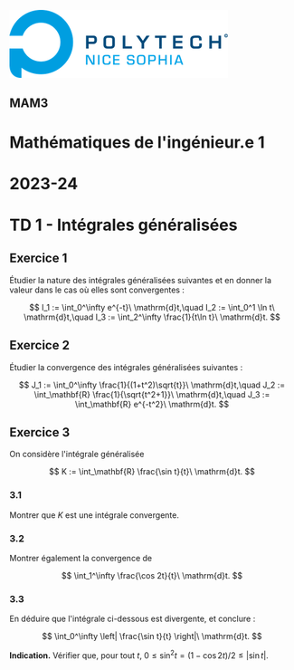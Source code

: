 ![PNS](https://raw.githubusercontent.com/pns-mam/mi1/master/logo-pns.png)

## MAM3

# Mathématiques de l'ingénieur.e 1

# 2023-24

# TD 1 - Intégrales généralisées

## Exercice 1

Étudier la nature des intégrales généralisées suivantes et en donner la valeur dans le cas où elles sont convergentes :

$$
I_1 := \int_0^\infty e^{-t}\ \mathrm{d}t,\quad
  I_2 := \int_0^1 \ln t\ \mathrm{d}t,\quad
  I_3 := \int_2^\infty \frac{1}{t\ln t}\ \mathrm{d}t.
$$

## Exercice 2

Étudier la convergence des intégrales généralisées suivantes :

$$
J_1 := \int_0^\infty \frac{1}{(1+t^2)\sqrt{t}}\ \mathrm{d}t,\quad
  J_2 := \int_\mathbf{R} \frac{1}{\sqrt{t^2+1}}\ \mathrm{d}t,\quad
  J_3 := \int_\mathbf{R} e^{-t^2}\ \mathrm{d}t.
$$

## Exercice 3

On considère l'intégrale généralisée

$$
K := \int_\mathbf{R} \frac{\sin t}{t}\ \mathrm{d}t.
$$

### 3.1

Montrer que $K$ est une intégrale convergente.

### 3.2

Montrer également la convergence de

$$
\int_1^\infty \frac{\cos 2t}{t}\ \mathrm{d}t.
$$

### 3.3

En déduire que l'intégrale ci-dessous est divergente, et conclure :

$$
\int_0^\infty \left| \frac{\sin t}{t} \right|\ \mathrm{d}t.
$$

**Indication.** Vérifier que, pour tout $t$, $0 \leq \sin^2 t = (1-\cos 2t)/2 \leq |\sin t|$.
